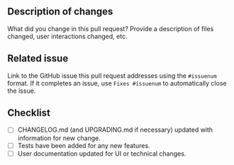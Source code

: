 ## Description of changes
What did you change in this pull request?  Provide a description of files changed, user interactions changed, etc.

## Related issue
Link to the GitHub issue this pull request addresses using the `#issuenum` format.  If it completes an issue, use `Fixes #issuenum` to automatically close the issue.

## Checklist
* [ ] CHANGELOG.md (and UPGRADING.md if necessary) updated with information for new change.
* [ ] Tests have been added for any new features.
* [ ] User documentation updated for UI or technical changes.
